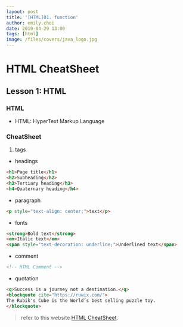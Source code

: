 ```yaml
---
layout: post
title: '[HTML]01. function'
author: emily.choi
date: 2019-04-29 13:00
tags: [html]
image: /files/covers/java_logo.jpg
---
```

# HTML CheatSheet

## Lesson 1: HTML

### HTML
- HTML: HyperText Markup Language

### CheatSheet
1. tags
 - headings
```html
<h1>Page title</h1>
<h2>Subheading</h2>
<h3>Tertiary heading</h3>
<h4>Quaternary heading</h4>
```

 - paragraph
```html
<p style="text-align: center;">text</p>
```

 - fonts
 ```html
 <strong>Bold text</strong>
 <em>Italic text</em>
 <span style="text-decoration: underline;">Underlined text</span>
```
 - comment
 ```html
 <!-- HTML Comment -->
```

- quotation
```html
<q>Success is a journey not a destination.</q>
<blockquote cite="https://ruwix.com/">
The Rubik's Cube is the World’s best selling puzzle toy.
</blockquote> 
```


> refer to this website [HTML CheatSheet](https://htmlcheatsheet.com/).

